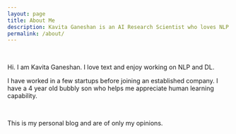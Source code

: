 ```yaml
---
layout: page
title: About Me
description: Kavita Ganeshan is an AI Research Scientist who loves NLP and DL.
permalink: /about/
---
```

<br>


Hi. I am Kavita Ganeshan. I love text and enjoy working on NLP and DL.

I have worked in a few startups before joining an established company.
I have a 4 year old bubbly son who helps me appreciate human learning capability.

<div align="center">
<p>
<a href="mailto:kavlata@gmail.com"><i class="fa fa-envelope-o fa-fw" aria-hidden="true" style="font-size:40px;color:#2980b9"></i></a>
&nbsp; &nbsp; &nbsp;
<a href="https://github.com/kavlata"><i class="fa fa-github" aria-hidden="true" style="font-size:40px;color:#2980b9"></i></a>
&nbsp; &nbsp; &nbsp;
<a href="https://www.linkedin.com/in/kavita-ganeshan-71161622"><i class="fa fa-linkedin" aria-hidden="true" style="font-size:40px;color:#2980b9"></i></a>
</p>
</div>

This is my personal blog and are of only my opinions.
